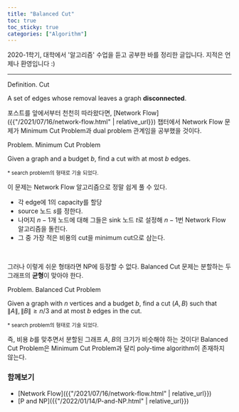```yaml
---
title: "Balanced Cut"
toc: true
toc_sticky: true
categories: ["Algorithm"]
---
```




2020-1학기, 대학에서 '알고리즘' 수업을 듣고 공부한 바를 정리한 글입니다. 지적은 언제나 환영입니다 :)

<hr/>

<div class="definition" markdown="1">

<span class="statement-title">Definition.</span> Cut<br>

A set of edges whose removal leaves a graph **disconnected**.

</div>

포스트를 앞에서부터 천천히 따라왔다면, [Network Flow]({{"/2021/07/16/network-flow.html" | relative_url}}) 챕터에서 Network Flow 문제가 Minimum Cut Problem과 dual problem 관계임을 공부했을 것이다.

<div class="notice" markdown="1">

<span class="statement-title">Problem.</span> Minimum Cut Problem<br>

Given a graph and a budget $b$, find a cut with at most $b$ edges.

<small>\* search problem의 형태로 기술 되었다.</small>

</div>

이 문제는 Network Flow 알고리즘으로 정말 쉽게 풀 수 있다.

- 각 edge에 1의 capacity를 할당
- source 노드 $s$를 정한다.
- 나머지 $n-1$개 노드에 대해 그들은 sink 노드 $t$로 설정해 $n-1$번 Network Flow 알고리즘을 돌린다.
- 그 중 가장 적은 비용의 cut을 minimum cut으로 삼는다.

<br/>

그러나 이렇게 쉬운 형태라면 NP에 등장할 수 없다. Balanced Cut 문제는 분할하는 두 그래프의 **균형**이 맞아야 한다.

<div class="notice" markdown="1">

<span class="statement-title">Problem.</span> Balanced Cut Problem<br>

Given a graph with $n$ vertices and a budget $b$, find a cut $(A, B)$ such that $\left\| A \right\|, \left\| B \right\| \ge n/3$ and at most $b$ edges in the cut.

<small>\* search problem의 형태로 기술 되었다.</small>

</div>

즉, 비용 $b$를 맞추면서 분할된 그래프 $A$, $B$의 크기가 비슷해야 하는 것이다! Balanced Cut Problem은 Minimum Cut Problem과 달리 poly-time algorithm이 존재하지 않는다.

### 함께보기

- [Network Flow]({{"/2021/07/16/network-flow.html" | relative_url}})
- [P and NP]({{"/2022/01/14/P-and-NP.html" | relative_url}})
